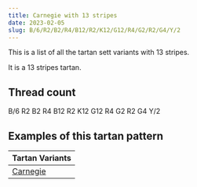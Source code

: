 ```yaml
---
title: Carnegie with 13 stripes
date: 2023-02-05
slug: B/6/R2/B2/R4/B12/R2/K12/G12/R4/G2/R2/G4/Y/2
---
```

This is a list of all the tartan sett variants with 13 stripes.

It is a 13 stripes tartan.


## Thread count
B/6 R2 B2 R4 B12 R2 K12 G12 R4 G2 R2 G4 Y/2

## Examples of this tartan pattern

| Tartan Variants |
|---------------|
| [Carnegie](/variants/b/6/r2/b2/r4/b12/r2/k12/g12/r4/g2/r2/g4/y/2-b304080-g008000-k000000-rc00000-yf0c000)||
